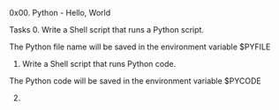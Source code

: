 0x00. Python - Hello, World

Tasks
0. Write a Shell script that runs a Python script.

The Python file name will be saved in the environment variable $PYFILE

1. Write a Shell script that runs Python code.

The Python code will be saved in the environment variable $PYCODE

2. 
